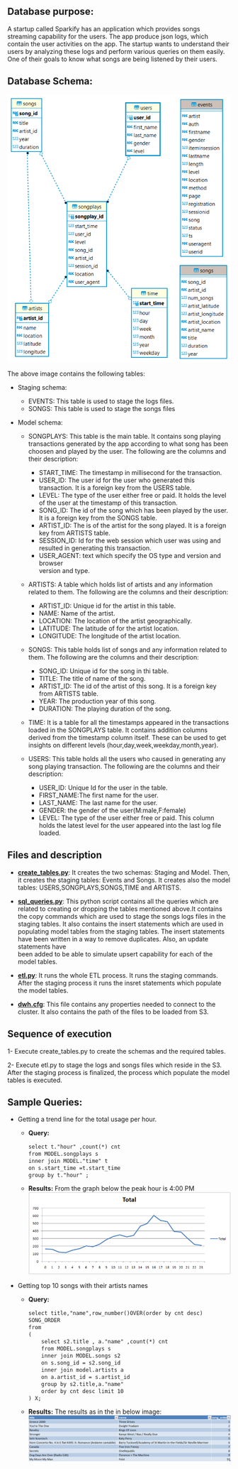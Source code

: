 ## **Database purpose:**
A startup called Sparkify has an application which provides songs streaming 
capability for the users. The app produce json logs, which contain the 
user activities on the app. The startup wants to understand their users by
analyzing these logs and perform various queries on them easily. 
One of their goals to know what songs are being listened by their users.

## **Database Schema:**
 ![ERD](dwh_erd.png)

 The above image contains the following tables:

- Staging schema:
  - EVENTS: This table is used to stage the logs files.
  - SONGS: This table is used to stage the songs files

- Model schema:
        
     - SONGPLAYS: This table is the main table. It contains song playing 
       transactions generated by the app according to what song has been 
       choosen and played by the user.
       The following are the columns and their description:
       - START_TIME: The timestamp in millisecond for the transaction.
       - USER_ID: The user id for the user who generated this transaction.
         It is a foreign key from the USERS table.
       - LEVEL: The type of the user either free or paid. It holds the 
         level of the user at the timestamp of this transaction.  
       - SONG_ID: The id of the song which has been played by the user.
         It is a foreign key from the SONGS table.
       - ARTIST_ID: The is of the artist for the song played.
         It is a foreign key from ARTISTS table.
       - SESSION_ID: Id for the web session which user was using and resulted
         in generating this transaction.
       - USER_AGENT: text which specify the OS type and version and browser     
         version and type.
    
    - ARTISTS: A table which holds list of artists and any information
      related to them.
      The following are the columns and their description:
      - ARTIST_ID: Unique id for the artist in this table.
      - NAME: Name of the artist.
      - LOCATION: The location of the artist geographically.
      - LATITUDE: The latitude of for the artist location. 
      - LONGITUDE: The longitude of the artist location.
    
    - SONGS: This table holds list of songs and any information related to them.
      The following are the columns and their description:
      - SONG_ID: Unique id for the song in thi table.
      - TITLE: The title of name of the song.
      - ARTIST_ID: The id of the artist of this song.
        It is a foreign key from ARTISTS table.
      - YEAR: The production year of this song. 
      - DURATION: The playing duration of the song.
    
    - TIME: It is a table for all the timestamps appeared in the transactions 
      loaded in the SONGPLAYS table. It contains addition columns
      derived from the timestamp column itself. These can be used to get 
      insights on different levels (hour,day,week,weekday,month,year).
      
    - USERS: This table holds all the users who caused in generating any song 
      playing transaction.
      The following are the columns and their description:
      - USER_ID: Unique Id for the user in the table.
      - FIRST_NAME:The first name for the user.
      - LAST_NAME: The last name for the user.
      - GENDER: the gender of the user(M:male,F:female)
      - LEVEL: The type of the user either free or paid. This column holds the
        latest level for the user appeared into the last log file loaded.
 

## **Files and description**
 - **[create_tables.py](/create_tables.py)**: It creates the two schemas: Staging and Model. Then, it creates
the staging tables: Events and Songs. It creates also the model tables: USERS,SONGPLAYS,SONGS,TIME and ARTISTS. 
 
 - **[sql_queries.py](/sql_queries.py)**: This python script contains all the queries
which are related to creating or dropping the tables mentioned above.It contains the copy commands 
which are used to stage the songs logs files in the staging tables. It also contains the 
insert statements which are used in populating model tables from the staging tables. The insert
statements have been written in a way to remove duplicates. Also, an update statements have   
been added to be able to simulate upsert capability for each of the model tables.

 - **[etl.py](/etl.py)**: It runs the whole ETL process. It runs the staging commands. After the
   staging process it runs the insret statements which populate the model tables.
 - **[dwh.cfg](/dwh.cfg)**: This file contains any properties needed to connect to the cluster.
It also contains the path of the files to be loaded from S3.

## **Sequence of execution**
 1- Execute create_tables.py to create the schemas and the required tables.

 2- Execute etl.py to stage the logs and songs files which reside in the S3.
    After the staging process is finalized, the process which populate the model tables is 
    executed.

## **Sample Queries:**
- Getting a trend line for the total usage per hour.
  
  - **Query:** 
    
        select t."hour" ,count(*) cnt 
        from MODEL.songplays s 
        inner join MODEL."time" t 
        on s.start_time =t.start_time 
        group by t."hour" ;
  - **Results:**
  From the graph below the peak hour is 4:00 PM
    ![peak_hour](peak_hour.png)
 
- Getting top 10 songs with their artists names
  - **Query:**
    
        select title,"name",row_number()OVER(order by cnt desc) SONG_ORDER
        from 
        (
            select s2.title , a."name" ,count(*) cnt 
            from MODEL.songplays s 
            inner join MODEL.songs s2 
            on s.song_id = s2.song_id
            inner join model.artists a 
            on a.artist_id = s.artist_id 
            group by s2.title,a."name" 
            order by cnt desc limit 10
        ) X;
    
  - **Results:**
  The results as in the in below image:
    ![top_songs](top_songs.png)
        
   
